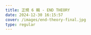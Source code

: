 ```yaml
---
title: 正規 6 輯 - END THEORY
date: 2024-12-30 16:15:57
cover: /images/end-theory-final.jpg
type: regular
---
```


